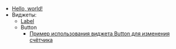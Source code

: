 - [Hello, world!](hello-world)
- Виджеты:
  - [Label](widget-label)
  - Button
    - [Пример использования виджета Button для изменения счётчика](widget-button)
